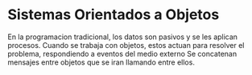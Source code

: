 # Sistemas Orientados a Objetos
En la programacion tradicional, los datos son pasivos y se les aplican procesos. Cuando se trabaja con objetos, estos actuan para resolver el problema, respondiendo a eventos del medio externo
Se concatenan mensajes entre objetos que se iran llamando entre ellos.